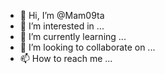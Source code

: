 - 👋 Hi, I’m @Mam09ta
- 👀 I’m interested in ...
- 🌱 I’m currently learning ...
- 💞️ I’m looking to collaborate on ...
- 📫 How to reach me ...

<!---
Mam09ta/Mam09ta is a ✨ special ✨ repository because its `README.md` (this file) appears on your GitHub profile.
You can click the Preview link to take a look at your changes.
--->

